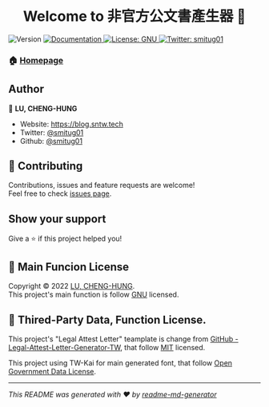 <h1 align="center">Welcome to 非官方公文書產生器 👋</h1>
<p>
  <img alt="Version" src="https://img.shields.io/badge/version-1.0.0-blue.svg?cacheSeconds=2592000" />
  <a href="https://odg.sntw.tech/doc" target="_blank">
    <img alt="Documentation" src="https://img.shields.io/badge/documentation-yes-brightgreen.svg" />
  </a>
  <a href="https://www.gnu.org/licenses/gpl-3.0.txt" target="_blank">
    <img alt="License: GNU" src="https://img.shields.io/badge/License-GNU-yellow.svg" />
  </a>
  <a href="https://twitter.com/smitug01" target="_blank">
    <img alt="Twitter: smitug01" src="https://img.shields.io/twitter/follow/smitug01.svg?style=social" />
  </a>
</p>

### 🏠 [Homepage](https://odg.sntw.tech)

## Author

👤 **LU, CHENG-HUNG**

* Website: https://blog.sntw.tech
* Twitter: [@smitug01](https://twitter.com/smitug01)
* Github: [@smitug01](https://github.com/smitug01)

## 🤝 Contributing

Contributions, issues and feature requests are welcome!<br />Feel free to check [issues page](https://github.com/smitug01/OfficialDocumentGenerator/issues). 

## Show your support

Give a ⭐️ if this project helped you!

## 📝 Main Funcion License

Copyright © 2022 [LU, CHENG-HUNG](https://github.com/smitug01).<br />
This project's main function is follow [GNU](https://www.gnu.org/licenses/gpl-3.0.txt) licensed.

## 👥 Thired-Party Data, Function License.

This project's "Legal Attest Letter" teamplate is change from [GitHub - Legal-Attest-Letter-Generator-TW](https://github.com/csterryliu/Legal-Attest-Letter-Generator-TW), that follow [MIT](https://github.com/csterryliu/Legal-Attest-Letter-Generator-TW/blob/master/LICENSE) licensed.

This project using TW-Kai for main generated font, that follow [Open Government Data License](https://data.gov.tw/license).

***
_This README was generated with ❤️ by [readme-md-generator](https://github.com/kefranabg/readme-md-generator)_
